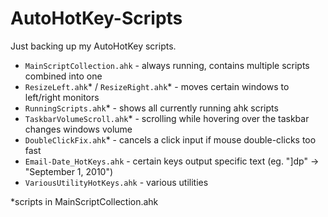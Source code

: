 # AutoHotKey-Scripts

Just backing up my AutoHotKey scripts.

- `MainScriptCollection.ahk` - always running, contains multiple scripts combined into one
- `ResizeLeft.ahk`* / `ResizeRight.ahk`* - moves certain windows to left/right monitors
- `RunningScripts.ahk`* - shows all currently running ahk scripts
- `TaskbarVolumeScroll.ahk`* - scrolling while hovering over the taskbar changes windows volume
- `DoubleClickFix.ahk`* - cancels a click input if mouse double-clicks too fast
- `Email-Date_HotKeys.ahk` - certain keys output specific text (eg. "]dp" -> "September 1, 2010")
- `VariousUtilityHotKeys.ahk` - various utilities

*scripts in MainScriptCollection.ahk
